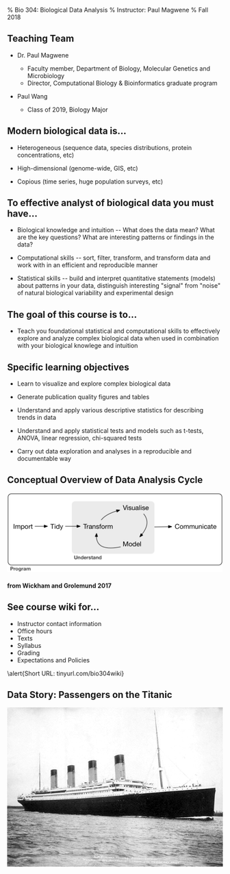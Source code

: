 % Bio 304: Biological Data Analysis
% Instructor: Paul Magwene
% Fall 2018


## Teaching Team

* Dr. Paul Magwene
    - Faculty member, Department of Biology, Molecular Genetics and Microbiology
    - Director, Computational Biology & Bioinformatics graduate program

* Paul Wang 
    - Class of 2019, Biology Major

## Modern biological data is...

* Heterogeneous (sequence data, species distributions, protein concentrations, etc)

* High-dimensional (genome-wide, GIS, etc)

* Copious (time series, huge population surveys, etc)


## To effective analyst of biological data you must have...

* Biological knowledge and intuition -- What does the data mean? What are the key questions? What are interesting patterns or findings in the data?

* Computational skills -- sort, filter, transform, and transform data and work with in an efficient and reproducible manner

* Statistical skills -- build and interpret quantitative statements (models) about patterns in your data, distinguish interesting "signal" from "noise" of natural biological variability and experimental design

## The goal of this course is to...


* Teach you foundational statistical and computational skills to effectively explore and analyze complex biological data when used in combination with your biological knowlege and intuition

## Specific learning objectives

* Learn to visualize and explore complex biological data

* Generate publication quality figures and tables

* Understand and apply various descriptive statistics for describing trends in data

* Understand and apply statistical tests and models such as t-tests, ANOVA, linear regression, chi-squared tests

* Carry out data exploration and analyses in a reproducible and documentable way


## Conceptual Overview of Data Analysis Cycle

![Data Analysis Cycle](./figures/data-science.png)

#### from Wickham and Grolemund 2017

## See course wiki for...

* Instructor contact information
* Office hours
* Texts
* Syllabus
* Grading
* Expectations and Policies

\alert{Short URL:  tinyurl.com/bio304wiki}


## Data Story: Passengers on the Titanic

![RMS Titanic](./figures/titanic-image.jpg)


